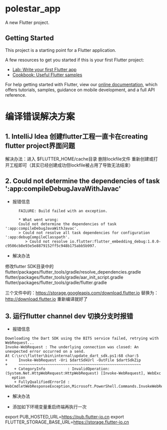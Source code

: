 # polestar_app

A new Flutter project.

## Getting Started

This project is a starting point for a Flutter application.

A few resources to get you started if this is your first Flutter project:

- [Lab: Write your first Flutter app](https://flutter.dev/docs/get-started/codelab)
- [Cookbook: Useful Flutter samples](https://flutter.dev/docs/cookbook)

For help getting started with Flutter, view our
[online documentation](https://flutter.dev/docs), which offers tutorials,
samples, guidance on mobile development, and a full API reference.


# 编译错误解决方案

## 1. IntelliJ Idea 创建flutter工程一直卡在creating flutter project界面问题

解决办法：进入 $FLUTTER_HOME/cache目录 删除lockfile文件 重新创建或打开工程即可（其实已经创建成功但lockfile被占用了导致无法结束）  

## 2. Could not determine the dependencies of task ':app:compileDebugJavaWithJavac'

- 报错信息

```log
      FAILURE: Build failed with an exception.
      
      * What went wrong:
      Could not determine the dependencies of task ':app:compileDebugJavaWithJavac'.
      > Could not resolve all task dependencies for configuration ':app:debugCompileClasspath'.
         > Could not resolve io.flutter:flutter_embedding_debug:1.0.0-c9506cb8e93e5e8879152ff5c948b175abb5b997.
```

- 解决办法
      
修改flutter SDK目录中的
flutter/packages/flutter_tools/gradle/resolve_dependencies.gradle      
flutter/packages/flutter_tools/gradle/aar_init_script.gradle    
flutter/packages/flutter_tools/gradle/flutter.gradle

三个文件中的：https://storage.googleapis.com/download.flutter.io   替换为：http://download.flutter.io   重新编译就好了


## 3. 运行flutter channel dev 切换分支时报错

- 报错信息

```log
Downloading the Dart SDK using the BITS service failed, retrying with WebRequest...
Invoke-WebRequest : The underlying connection was closed: An unexpected error occurred on a send.
At C:\src\flutter\bin\internal\update_dart_sdk.ps1:68 char:5
+     Invoke-WebRequest -Uri $dartSdkUrl -OutFile $dartSdkZip
+     ~~~~~~~~~~~~~~~~~~~~~~~~~~~~~~~~~~~~~~~~~~~~~~~~~~~~~~~
    + CategoryInfo          : InvalidOperation: (System.Net.HttpWebRequest:HttpWebRequest) [Invoke-WebRequest], WebExc
   eption
    + FullyQualifiedErrorId : WebCmdletWebResponseException,Microsoft.PowerShell.Commands.InvokeWebRequestCommand
```

- 解决办法

* 添加如下环境变量重启终端再执行一次

export PUB_HOSTED_URL=https://pub.flutter-io.cn
export FLUTTER_STORAGE_BASE_URL=https://storage.flutter-io.cn

